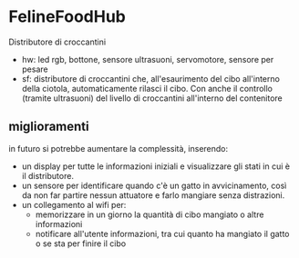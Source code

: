 # FelineFoodHub
Distributore di croccantini


- hw: led rgb, bottone, sensore ultrasuoni, servomotore, sensore per pesare
- sf: distributore di croccantini che, all'esaurimento del cibo all'interno della ciotola, automaticamente rilasci il cibo. Con anche il controllo (tramite ultrasuoni) del livello di croccantini all'interno del contenitore


## miglioramenti
in futuro si potrebbe aumentare la complessità, inserendo:
- un display per tutte le informazioni iniziali e visualizzare gli stati in cui è il distributore.
- un sensore per identificare quando c'è un gatto in avvicinamento, così da non far partire nessun attuatore e farlo mangiare senza distrazioni.
- un collegamento al wifi per:
  - memorizzare in un giorno la quantità di cibo mangiato o altre informazioni
  - notificare all'utente informazioni, tra cui quanto ha mangiato il gatto o se sta per finire il cibo
